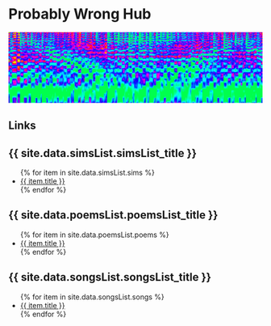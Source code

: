 # Probably Wrong Hub

![Spectrum Banner](/images/spectrum_banner.png)<br/>

## Links

<h2>{{ site.data.simsList.simsList_title }}</h2>
<ul>
   {% for item in site.data.simsList.sims %}
      <li><a href="{{ item.url }}">{{ item.title }}</a></li>
   {% endfor %}
</ul>

<h2>{{ site.data.poemsList.poemsList_title }}</h2>
<ul>
   {% for item in site.data.poemsList.poems %}
      <li><a href="{{ item.url }}">{{ item.title }}</a></li>
   {% endfor %}
</ul>

<h2>{{ site.data.songsList.songsList_title }}</h2>
<ul>
   {% for item in site.data.songsList.songs %}
      <li><a href="{{ item.url }}">{{ item.title }}</a></li>
   {% endfor %}
</ul>
